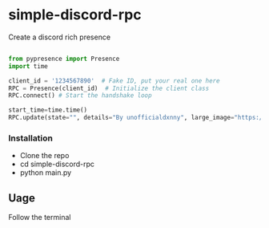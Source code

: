 # simple-discord-rpc
Create a discord rich presence



```py

from pypresence import Presence
import time

client_id = '1234567890'  # Fake ID, put your real one here
RPC = Presence(client_id)  # Initialize the client class
RPC.connect() # Start the handshake loop

start_time=time.time() 
RPC.update(state="", details="By unofficialdxnny", large_image="https://imgur.com/FtuQIfw.jpg", buttons=[{"label": "unofficialdxnny", "url": "https://github.com/unofficialdxnny/"}, {"label": "unofficialdxnny Server", "url": "https://discord.gg/jm2BFbqb8h"}], start=start_time)
```

### Installation

- Clone the repo
- cd simple-discord-rpc
- python main.py

## Uage

Follow the terminal
